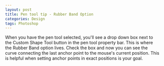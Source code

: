 ```yaml
---
layout: post
title: Pen tool tip - Rubber Band Option
categories: Design
tags: Photoshop
---
```

<p>When you have the pen tool selected, you'll see a drop down box next to the Custom Shape Tool button in the pen tool property bar. This is where the Rubber Band option lives. Check the box and now you can see the curve connecting the last anchor point to the mouse's current position. This is helpful when setting anchor points in exact positions is your goal.</p>
